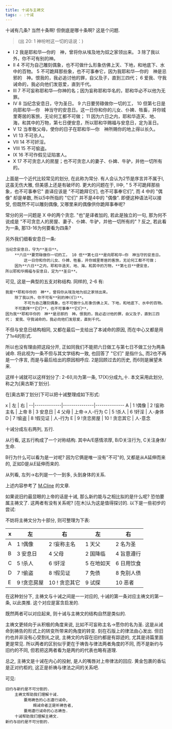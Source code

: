 ```yaml
---
title: 十诫与主祷文
tags: ☆ :十诫
---
```


十诫有几条? 当然十条啊! 但倒底是哪十条啊? 这是个问题.


> (出 20: 1 神吩咐这一切的话说：)
- I 2 我是耶和华―你的　神，曾将你从埃及地为奴之家领出来。 3 除了我以外，你不可有别的神。
- II 4 不可为自己雕刻偶象，也不可做什么形象仿佛上天、下地，和地底下、水中的百物。 5 不可跪拜那些象，也不可事奉它，因为我耶和华―你的　神是忌邪的　神。恨我的，我必追讨他的罪，自父及子，直到三四代； 6 爱我、守我诫命的，我必向他们发慈爱，直到千代。
- III 7 不可妄称耶和华―你神的名；因为妄称耶和华名的，耶和华必不以他为无罪。
- IV 8 当纪念安息日，守为圣日。 9 六日要劳碌做你一切的工， 10 但第七日是向耶和华―你　神当守的安息日。这一日你和你的儿女、仆婢、牲畜，并你城里寄居的客旅，无论何工都不可做； 11 因为六日之内，耶和华造天、地、海，和其中的万物，第七日便安息，所以耶和华赐福与安息日，定为圣日。
- V 12 当孝敬父母，使你的日子在耶和华―你　神所赐你的地上得以长久。
- VI 13 不可杀人。
- VII 14 不可奸淫。
- VIII 15 不可偷盗。
- IX 16 不可作假见证陷害人。
- X 17 不可贪恋人的房屋；也不可贪恋人的妻子、仆婢、牛驴，并他一切所有的。

上面是一个近代比较常见的划分, 在此称为常分. 有人会认为2节是序言并不属于I, 这虽无伤大雅, 但美感上还是有破坏的. 更大的问题在于, II中, " 5 不可跪拜那些象，也不可事奉它" 直译应该是 "不可跪拜它们, 也不可事奉它们", 而 4 中的 "偶像" 却是单数, 所以5中所指的 "它们" 并不是4中的 "偶像". 即便这种语法可以接受, 但既然不可以雕刻偶像, 又哪里来的偶像供你跪拜事奉呢?

常分的另一问题是 X 中的两个贪恋. "也"是译者加的, 若此是独立的一句, 那为何不说成是 "不可贪恋人的房屋、妻子、仆婢、牛驴，并他一切所有的" ? 反之, 若此看为一条, 那13-16为何要看为四条?

另外我们细看安息日一条:

    当纪念安息日，守为**圣日**。
        **六日**要劳碌做你一切的工， 10 但**第七日**是向耶和华―你　神当守的安息日。
            这一日你和你的儿女、仆婢、牲畜，并你城里寄居的客旅，无论何工都不可做；
        因为**六日**之内，耶和华造天、地、海，和其中的万物，**第七日**便安息，
    所以耶和华赐福与安息日，定为**圣日**。

可见, 这是一典型的五支对称结构. 同样的, 2-6 有:

```
我是**耶和华你的　神**，曾将你从埃及地为奴之家领出来。
    除了我以外，你不可有**别的神(们)**。
        不可为自己雕刻偶象，也不可做什么形象仿佛上天、下地，和地底下、水中的百物。
    不可跪拜**它们**，也不可事奉**它们**，
因为我**耶和华你的　神**是忌邪的　神。恨我的，我必追讨他的罪，自父及子，直到三四代； 爱我、守我诫命的，我必向他们发慈爱，直到千代。
```

不但与安息日结构相同, 又都在最后一支给出了本诫命的原因, 而在中心又都是用了1v4的形式.

所以也没有理由把这段分开, 正如同我们不能把六日做工与第七日不做工分为两条诫命. 将此视为一条不但与其文学结构一致, 也回答了 "它们" 是指什么, 而2也不再是一个序言, 而是与最后给出的原因相呼应. 2是回顾过去的历史, 而6则是展望未来.

这样十诫就可以这样划分了: 2-6(I,II)为第一条, 17(X)分成九,十. 本文采用此划分, 称之为[奥古斯丁划分].

在[奥古斯丁划分]下可以把十诫整理成如下形式:

x | 左          | 右            |
--|-------------|---------------|--------------
A | 1 !偶像     | 2 !妄称主名   | 上帝
B | 3 安息日    | 4 父母        | 上帝->人-行为
C | 5 !杀人     | 6 !奸淫       | 人-身体
D | 7 !偷盗     | 8 !假见证     | 人-行为
E | 9 !贪恋房屋 | 10 ! 贪恋其它 | 人-意念

十诫分成左右两列, 五行.

从行看, 这五行构成了一个对称结构. 其中A/E感情浓厚, B/D关注行为, C关注身体/生命.

B行为什么可以看为是一对呢? 因为它俩是唯一没有"不可"的, 又都是从A延伸而来的, 正如D是从E延伸而来的.

从列看, 左列->右列是一个一到多, 头到身体的关系.

上述内容参考了  [M.Cline](http://www.chaver.com/Before%20Chapter%20and%20Verse/Part%201%20PDF.pdf) 的文章.

如果说旧约最显眼的上帝的话是十诫, 那么新约能与之相比拟的是什么呢? 恐怕要属主祷文了. 这两者有没有关系呢? [在木]认为这是值得探讨的. 以下是一些初步的尝试:

不妨将主祷文分为十部分, 则可整理为下表:

x | 左          | 右            | 左         | 右
--|-------------|---------------|------------|-----------
A | 1 !偶像     | 2 !妄称主名   | 1 天父     | 2 名为圣
B | 3 安息日    | 4 父母        | 2 国降临   | 4 旨意遵行
C | 5 !杀人     | 6 !奸淫       | 5 在地如天 | 6 日用饮食
D | 7 !偷盗     | 8 !假见证     | 7 免债     | 8 免别人债
E | 9 !贪恋房屋 | 10 ! 贪恋其它 | 9 试探     | 10 恶者

在这种划分下, 主祷文与十诫之间是一一对应的, 十诫的第一条对应主祷文的第一条, 以此类推. 这个对应是富含启发的.

既然两者可以对应起来, 则十诫与主祷文的结构自然是类似的.

主祷文更倾向于从积极的角度来说, 比如不可妄称主名->愿你的名为圣. 这是从诫命到祷告的形式上的转变所带来的角度的转变. 刻在石版上的律法由心发出. 但旧约也并非没有心受割礼之说, 主祷文的内容在旧约都是有踪迹的, 尤其是诗篇里面更是常见. 所以两者的区别似乎更在于祷告与律法两者角度的不同, 而不是新约与旧约的不同, 但若把这两者看为是两约的代表也略有道理.

总之, 主祷文是十诫在内心的投射, 是人的嘴唇对上帝律法的回应. 黄金包裹的香坛是正对约柜的, 这正是祈祷与律法之间的关系吧.

可见:

```
旧约与新约是不可分割的.
    主祷文帮助我们理解十诫.
        要用祷告的心志遵行诫命,
            赐诫命者正是听祷告者,
        要用遵行诫命的心志祷告.
    十诫帮助我们理解主祷文.
新约与旧约是不可分割的.
```
